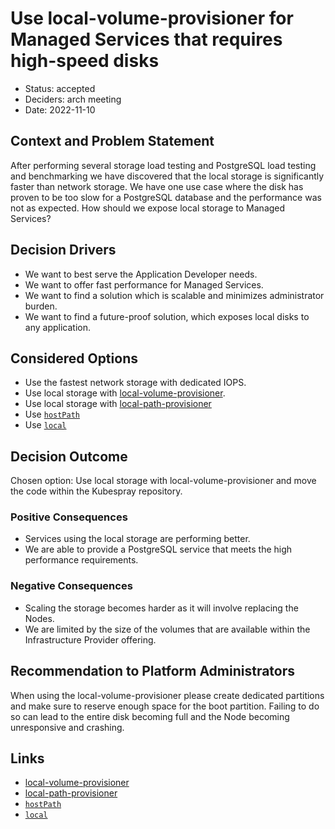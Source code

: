 # Use local-volume-provisioner for Managed Services that requires high-speed disks

- Status: accepted
- Deciders: arch meeting
- Date: 2022-11-10

## Context and Problem Statement

After performing several storage load testing and PostgreSQL load testing and benchmarking we have discovered that the local storage is significantly faster than network storage.
We have one use case where the disk has proven to be too slow for a PostgreSQL database and the performance was not as expected.
How should we expose local storage to Managed Services?

## Decision Drivers

- We want to best serve the Application Developer needs.
- We want to offer fast performance for Managed Services.
- We want to find a solution which is scalable and minimizes administrator burden.
- We want to find a future-proof solution, which exposes local disks to any application.

## Considered Options

- Use the fastest network storage with dedicated IOPS.
- Use local storage with [local-volume-provisioner](https://github.com/kubernetes-sigs/sig-storage-local-static-provisioner).
- Use local storage with [local-path-provisioner](https://github.com/rancher/local-path-provisioner)
- Use [`hostPath`](https://kubernetes.io/docs/concepts/storage/volumes/#hostpath)
- Use [`local`](https://kubernetes.io/docs/concepts/storage/volumes/#local)

## Decision Outcome

Chosen option: Use local storage with local-volume-provisioner and move the code within the Kubespray repository.

### Positive Consequences

- Services using the local storage are performing better.
- We are able to provide a PostgreSQL service that meets the high performance requirements.

### Negative Consequences

- Scaling the storage becomes harder as it will involve replacing the Nodes.
- We are limited by the size of the volumes that are available within the Infrastructure Provider offering.

## Recommendation to Platform Administrators

When using the local-volume-provisioner please create dedicated partitions and make sure to reserve enough space for the boot partition. Failing to do so can lead to the entire disk becoming full and the Node becoming unresponsive and crashing.

## Links

- [local-volume-provisioner](https://github.com/kubernetes-sigs/sig-storage-local-static-provisioner/tree/v2.5.0)
- [local-path-provisioner](https://github.com/rancher/local-path-provisioner)
- [`hostPath`](https://kubernetes.io/docs/concepts/storage/volumes/#hostpath)
- [`local`](https://kubernetes.io/docs/concepts/storage/volumes/#local)
